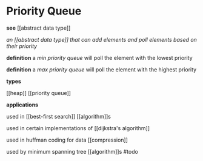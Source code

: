 # Priority Queue

**see** [[abstract data type]]

_an [[abstract data type]] that can add elements and poll elements based on their priority_

**definition** a _min priority queue_ will poll the element with the lowest priority

**definition** a _max priority queue_ will poll the element with the highest priority

**types**

[[heap]] [[priority queue]]

**applications**

used in [[best-first search]] [[algorithm]]s

used in certain implementations of [[dijkstra's algorithm]]

used in huffman coding for data [[compression]]

used by minimum spanning tree [[algorithm]]s #todo
